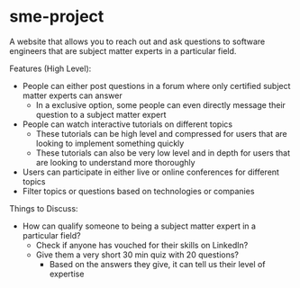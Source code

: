 # sme-project
A website that allows you to reach out and ask questions to software engineers that are subject matter experts in a particular field.

Features (High Level):

* People can either post questions in a forum where only certified subject matter experts can answer
    * In a exclusive option, some people can even directly message their question to a subject matter expert
* People can watch interactive tutorials on different topics
    * These tutorials can be high level and compressed for users that are looking to implement something quickly
    * These tutorials can also be very low level and in depth for users that are looking to understand more thoroughly 
* Users can participate in either live or online conferences for different topics 
* Filter topics or questions based on technologies or companies


Things to Discuss:

* How can qualify someone to being a subject matter expert in a particular field? 
    * Check if anyone has vouched for their skills on LinkedIn?
    * Give them a very short 30 min quiz with 20 questions? 
        * Based on the answers they give, it can tell us their level of expertise